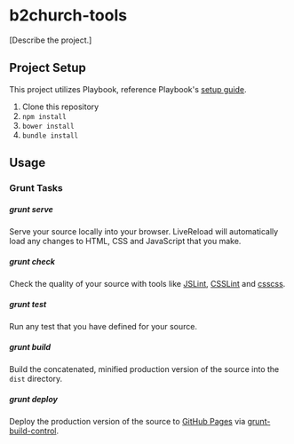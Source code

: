 # b2church-tools

[Describe the project.]

## Project Setup
This project utilizes Playbook, reference Playbook's [setup guide](https://github.com/centresource/generator-playbook#get-started).

1. Clone this repository
2. `npm install`
3. `bower install`
4. `bundle install`

## Usage

### Grunt Tasks
##### grunt serve
Serve your source locally into your browser. LiveReload will automatically load any changes to HTML, CSS and JavaScript that you make.

##### grunt check
Check the quality of your source with tools like [JSLint](http://www.jslint.com/), [CSSLint](http://csslint.net/) and [csscss](http://zmoazeni.github.io/csscss/).

##### grunt test
Run any test that you have defined for your source.

##### grunt build
Build the concatenated, minified production version of the source into the `dist` directory.

##### grunt deploy
Deploy the production version of the source to [GitHub Pages](http://pages.github.com/) via [grunt-build-control](https://github.com/robwierzbowski/grunt-build-control).
